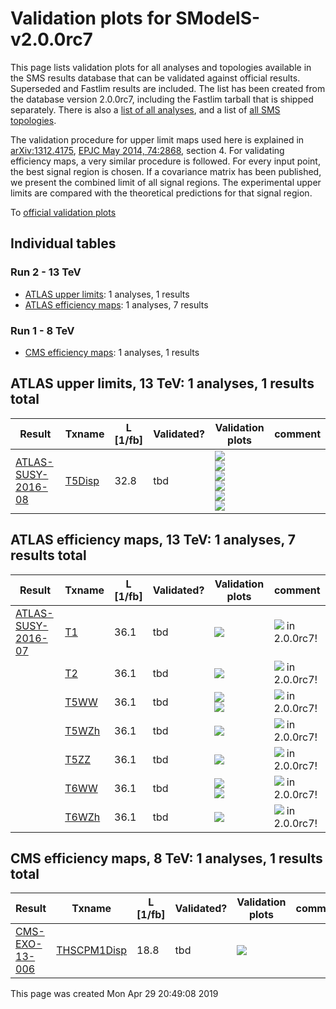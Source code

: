 
# Validation plots for SModelS-v2.0.0rc7 

This page lists validation plots for all analyses and topologies available in
the SMS results database that can be validated against official results.
Superseded and Fastlim results are included. The list has been created from the
database version 2.0.0rc7, including the Fastlim tarball that is shipped separately.
There is also a [list of all analyses](ListOfAnalyses200rc7), and
a list of [all SMS topologies](SmsDictionary200rc7).

The validation procedure for upper limit maps used here is explained in [arXiv:1312.4175](http://arxiv.org/abs/1312.4175),  [EPJC May 2014, 74:2868](http://link.springer.com/article/10.1140/epjc/s10052-014-2868-5), section 4. For validating efficiency maps, a very similar procedure is followed. For every input point, the best signal region is chosen. If a covariance matrix has been published, we present the combined limit of all signal regions. The experimental upper limits are compared with the theoretical predictions for that signal region.


To [official validation plots](Validation200rc7)

## Individual tables

### Run 2 - 13 TeV
 * [ATLAS upper limits](#ATLASupperlimits13): 1 analyses, 1 results
 * [ATLAS efficiency maps](#ATLASefficiencymaps13): 1 analyses, 7 results

### Run 1 - 8 TeV
 * [CMS efficiency maps](#CMSefficiencymaps8): 1 analyses, 1 results


<a name="ATLASupperlimits13"></a>
## ATLAS upper limits, 13 TeV: 1 analyses, 1 results total

| **Result** | **Txname** | **L [1/fb]** | **Validated?** | **Validation plots** | **comment** |
|------------|------------|--------------|----------------|----------------------|-------------|
| [ATLAS-SUSY-2016-08](https://atlas.web.cern.ch/Atlas/GROUPS/PHYSICS/PAPERS/SUSY-2016-08/)| [T5Disp](SmsDictionary200rc7#T5Disp)| 32.8| tbd |<a href="https://smodels.github.io/validation/200rc7/13TeV/ATLAS/ATLAS-SUSY-2016-08/validation/T5Disp_2EqMassAx6.582119514e-16_EqMassBy.png"><img src="https://smodels.github.io/validation/200rc7/13TeV/ATLAS/ATLAS-SUSY-2016-08/validation/T5Disp_2EqMassAx6.582119514e-16_EqMassBy.png" /></a><BR><a href="https://smodels.github.io/validation/200rc7/13TeV/ATLAS/ATLAS-SUSY-2016-08/validation/T5Disp_2EqMassAxy_EqMassBx-100.0.png"><img src="https://smodels.github.io/validation/200rc7/13TeV/ATLAS/ATLAS-SUSY-2016-08/validation/T5Disp_2EqMassAxy_EqMassBx-100.0.png" /></a><BR><a href="https://smodels.github.io/validation/200rc7/13TeV/ATLAS/ATLAS-SUSY-2016-08/validation/T5Disp_2EqMassAx_EqWidthAy_EqMassB100.0.png"><img src="https://smodels.github.io/validation/200rc7/13TeV/ATLAS/ATLAS-SUSY-2016-08/validation/T5Disp_2EqMassAx_EqWidthAy_EqMassB100.0.png" /></a><BR><a href="https://smodels.github.io/validation/200rc7/13TeV/ATLAS/ATLAS-SUSY-2016-08/validation/T5Disp_2EqMassAx_EqWidthA6.582119514e-16_EqMassBy.png"><img src="https://smodels.github.io/validation/200rc7/13TeV/ATLAS/ATLAS-SUSY-2016-08/validation/T5Disp_2EqMassAx_EqWidthA6.582119514e-16_EqMassBy.png" /></a><BR><a href="https://smodels.github.io/validation/200rc7/13TeV/ATLAS/ATLAS-SUSY-2016-08/validation/T5Disp_2EqMassAx_EqWidthAy_EqMassBx-100.0.png"><img src="https://smodels.github.io/validation/200rc7/13TeV/ATLAS/ATLAS-SUSY-2016-08/validation/T5Disp_2EqMassAx_EqWidthAy_EqMassBx-100.0.png" /></a><BR><a href="https://smodels.github.io/validation/200rc7/13TeV/ATLAS/ATLAS-SUSY-2016-08/validation/T5Disp_2EqMassAxy_EqMassB100.0.png"><img src="https://smodels.github.io/validation/200rc7/13TeV/ATLAS/ATLAS-SUSY-2016-08/validation/T5Disp_2EqMassAxy_EqMassB100.0.png" /></a>  | |


<a name="ATLASefficiencymaps13"></a>
## ATLAS efficiency maps, 13 TeV: 1 analyses, 7 results total

| **Result** | **Txname** | **L [1/fb]** | **Validated?** | **Validation plots** | **comment** |
|------------|------------|--------------|----------------|----------------------|-------------|
| [ATLAS-SUSY-2016-07](https://atlas.web.cern.ch/Atlas/GROUPS/PHYSICS/PAPERS/SUSY-2016-07/)| [T1](SmsDictionary200rc7#T1)| 36.1| tbd |<a href="https://smodels.github.io/validation/200rc7/13TeV/ATLAS/ATLAS-SUSY-2016-07-eff/validation/T1_2EqMassAx_EqMassBy.png"><img src="https://smodels.github.io/validation/200rc7/13TeV/ATLAS/ATLAS-SUSY-2016-07-eff/validation/T1_2EqMassAx_EqMassBy.png" /></a>  | <img src="https://smodels.github.io/pics/new.png" /> in 2.0.0rc7!  |
| | [T2](SmsDictionary200rc7#T2)| 36.1| tbd |<a href="https://smodels.github.io/validation/200rc7/13TeV/ATLAS/ATLAS-SUSY-2016-07-eff/validation/T2_2EqMassAx_EqMassBy.png"><img src="https://smodels.github.io/validation/200rc7/13TeV/ATLAS/ATLAS-SUSY-2016-07-eff/validation/T2_2EqMassAx_EqMassBy.png" /></a>  | <img src="https://smodels.github.io/pics/new.png" /> in 2.0.0rc7!  |
| | [T5WW](SmsDictionary200rc7#T5WW)| 36.1| tbd |<a href="https://smodels.github.io/validation/200rc7/13TeV/ATLAS/ATLAS-SUSY-2016-07-eff/validation/T5WW_2EqMassAx_EqMassB0.5x+0.5y_EqMassCy.png"><img src="https://smodels.github.io/validation/200rc7/13TeV/ATLAS/ATLAS-SUSY-2016-07-eff/validation/T5WW_2EqMassAx_EqMassB0.5x+0.5y_EqMassCy.png" /></a><BR><a href="https://smodels.github.io/validation/200rc7/13TeV/ATLAS/ATLAS-SUSY-2016-07-eff/validation/T5WW_2EqMassAx_EqMassBy_EqMassC60.0.png"><img src="https://smodels.github.io/validation/200rc7/13TeV/ATLAS/ATLAS-SUSY-2016-07-eff/validation/T5WW_2EqMassAx_EqMassBy_EqMassC60.0.png" /></a>  | <img src="https://smodels.github.io/pics/new.png" /> in 2.0.0rc7!  |
| | [T5WZh](SmsDictionary200rc7#T5WZh)| 36.1| tbd |<a href="https://smodels.github.io/validation/200rc7/13TeV/ATLAS/ATLAS-SUSY-2016-07-eff/validation/T5WZh_2EqMassAx_EqMassBy_EqMassC60.0.png"><img src="https://smodels.github.io/validation/200rc7/13TeV/ATLAS/ATLAS-SUSY-2016-07-eff/validation/T5WZh_2EqMassAx_EqMassBy_EqMassC60.0.png" /></a>  | <img src="https://smodels.github.io/pics/new.png" /> in 2.0.0rc7!  |
| | [T5ZZ](SmsDictionary200rc7#T5ZZ)| 36.1| tbd |<a href="https://smodels.github.io/validation/200rc7/13TeV/ATLAS/ATLAS-SUSY-2016-07-eff/validation/T5ZZ_2EqMassAx_EqMassBy_EqMassC1.0.png"><img src="https://smodels.github.io/validation/200rc7/13TeV/ATLAS/ATLAS-SUSY-2016-07-eff/validation/T5ZZ_2EqMassAx_EqMassBy_EqMassC1.0.png" /></a>  | <img src="https://smodels.github.io/pics/new.png" /> in 2.0.0rc7!  |
| | [T6WW](SmsDictionary200rc7#T6WW)| 36.1| tbd |<a href="https://smodels.github.io/validation/200rc7/13TeV/ATLAS/ATLAS-SUSY-2016-07-eff/validation/T6WW_2EqMassAx_EqMassB0.5x+0.5y_EqMassCy.png"><img src="https://smodels.github.io/validation/200rc7/13TeV/ATLAS/ATLAS-SUSY-2016-07-eff/validation/T6WW_2EqMassAx_EqMassB0.5x+0.5y_EqMassCy.png" /></a><BR><a href="https://smodels.github.io/validation/200rc7/13TeV/ATLAS/ATLAS-SUSY-2016-07-eff/validation/T6WW_2EqMassAx_EqMassBy_EqMassC60.0.png"><img src="https://smodels.github.io/validation/200rc7/13TeV/ATLAS/ATLAS-SUSY-2016-07-eff/validation/T6WW_2EqMassAx_EqMassBy_EqMassC60.0.png" /></a>  | <img src="https://smodels.github.io/pics/new.png" /> in 2.0.0rc7!  |
| | [T6WZh](SmsDictionary200rc7#T6WZh)| 36.1| tbd |<a href="https://smodels.github.io/validation/200rc7/13TeV/ATLAS/ATLAS-SUSY-2016-07-eff/validation/T6WZh_2EqMassAx_EqMassBy_EqMassC60.0.png"><img src="https://smodels.github.io/validation/200rc7/13TeV/ATLAS/ATLAS-SUSY-2016-07-eff/validation/T6WZh_2EqMassAx_EqMassBy_EqMassC60.0.png" /></a>  | <img src="https://smodels.github.io/pics/new.png" /> in 2.0.0rc7!  |


<a name="CMSefficiencymaps8"></a>
## CMS efficiency maps, 8 TeV: 1 analyses, 1 results total

| **Result** | **Txname** | **L [1/fb]** | **Validated?** | **Validation plots** | **comment** |
|------------|------------|--------------|----------------|----------------------|-------------|
| [CMS-EXO-13-006](http://cms-results.web.cern.ch/cms-results/public-results/publications/EXO-13-006/index.html)| [THSCPM1Disp](SmsDictionary200rc7#THSCPM1Disp)| 18.8| tbd |<a href="https://smodels.github.io/validation/200rc7/8TeV/CMS/CMS-EXO-13-006-eff/validation/THSCPM1Disp_2EqMassAxy.png"><img src="https://smodels.github.io/validation/200rc7/8TeV/CMS/CMS-EXO-13-006-eff/validation/THSCPM1Disp_2EqMassAxy.png" /></a>  | |

This page was created Mon Apr 29 20:49:08 2019
